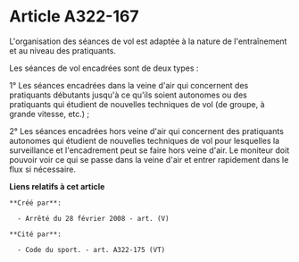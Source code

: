 # Article A322-167

L'organisation des séances de vol est adaptée à la nature de l'entraînement et au niveau des pratiquants.

Les séances de vol encadrées sont de deux types :

1° Les séances encadrées dans la veine d'air qui concernent des pratiquants débutants jusqu'à ce qu'ils soient autonomes ou
des pratiquants qui étudient de nouvelles techniques de vol (de groupe, à grande vitesse, etc.) ;

2° Les séances encadrées hors veine d'air qui concernent des pratiquants autonomes qui étudient de nouvelles techniques de
vol pour lesquelles la surveillance et l'encadrement peut se faire hors veine d'air. Le moniteur doit pouvoir voir ce qui se
passe dans la veine d'air et entrer rapidement dans le flux si nécessaire.

**Liens relatifs à cet article**

	**Créé par**:

	  - Arrêté du 28 février 2008 - art. (V)

	**Cité par**:

	  - Code du sport. - art. A322-175 (VT)
